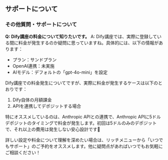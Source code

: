 ## サポートについて
### その他質問・サポートについて

**Q: Dify講座の料金について知りたいです。**
A: Dify講座では、実際に登録している間に料金が発生するのか疑問に思っていますね。具体的には、以下の情報があります：
- プラン：サンドプラン
- OpenAI連携：未実施
- AIモデル：デフォルトの「gpt-4o-mini」を設定

Dify講座での料金発生についてですが、実際に料金が発生するケースは以下のとおりです：
1. Dify自体の月額課金
2. APIを連携してデポジットする場合

特にオススメしているのは、Anthropic APIとの連携で、Anthropic APIに5ドルデポジットのタイミングで料金が発生します。初回は5ドルのみのデポジットで、それ以上の費用は発生しない安心設計です🙌

詳しい設定や料金について理解を深めたい場合は、リッチメニューから「いつでもサポート」のご予約をオススメします。他に疑問点があればいつでもお気軽にご相談ください！
